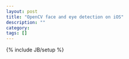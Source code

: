 ```yaml
---
layout: post
title: "OpenCV face and eye detection on iOS"
description: ""
category: 
tags: []
---
```

{% include JB/setup %}
